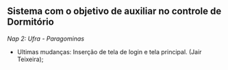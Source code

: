  ## Sistema com o objetivo de auxiliar no controle de Dormitório

*Nap 2: Ufra - Paragominas*

- Ultimas mudanças: Inserção de tela de login e tela principal. (Jair Teixeira);

  